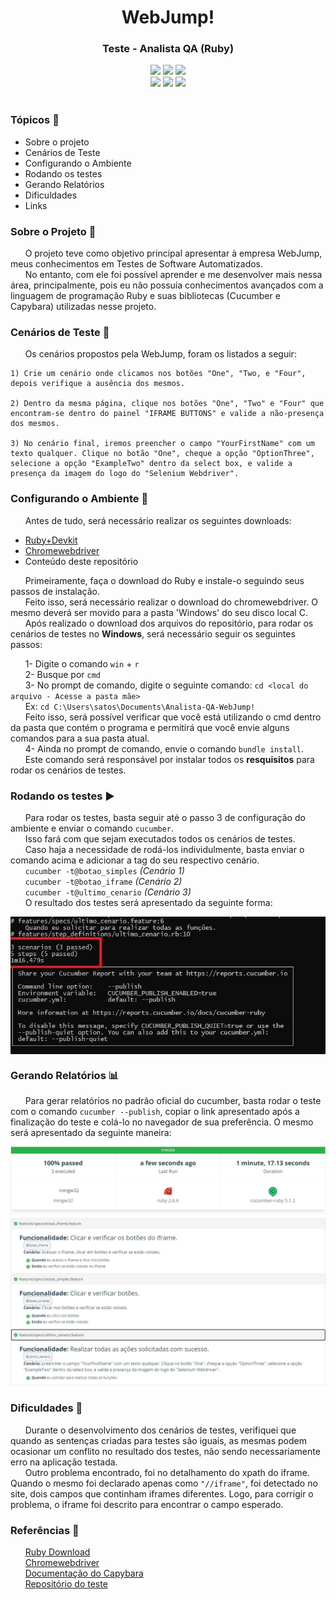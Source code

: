<h1 align='center'>WebJump!</h1><h3 align='center'>Teste - Analista QA (Ruby)</h3>
<div align='center'>
    <img src="http://img.shields.io/static/v1?label=Ruby%20&message=2.6.6&color=red&logo=ruby"/>
    <img src="http://img.shields.io/static/v1?label=VS%20Code%20&message=1.47.3&color=blue&logo=visual-studio-code"/>
    <img src="http://img.shields.io/static/v1?label=status%20&message=Concluído&color=green"/>
</div>
<div align='center'>
    <img src="http://img.shields.io/static/v1?label=Cucumber%20&message=5.1.2&color=green"/>
    <img src="http://img.shields.io/static/v1?label=Capybara%20&message=3.33.0&color=salmon"/>
    <img src="http://img.shields.io/static/v1?label=Selenium%20&message=3.142.7&color=green"/>
</div></br>

### Tópicos :scroll:
- Sobre o projeto
- Cenários de Teste
- Configurando o Ambiente
- Rodando os testes
- Gerando Relatórios
- Dificuldades
- Links


### Sobre o Projeto :book:

&nbsp;&nbsp;&nbsp;&nbsp;&nbsp;&nbsp;O projeto teve como objetivo principal apresentar à empresa WebJump, meus conhecimentos em Testes de Software Automatizados.</br>
&nbsp;&nbsp;&nbsp;&nbsp;&nbsp;&nbsp;No entanto, com ele foi possível aprender e me desenvolver mais nessa área, principalmente, pois eu não possuía conhecimentos avançados com a linguagem de programação Ruby e suas bibliotecas (Cucumber e Capybara) utilizadas nesse projeto.

### Cenários de Teste :cucumber:

&nbsp;&nbsp;&nbsp;&nbsp;&nbsp;&nbsp;Os cenários propostos pela WebJump, foram os listados a seguir:

```
1) Crie um cenário onde clicamos nos botões "One", "Two, e "Four", depois verifique a ausência dos mesmos.

2) Dentro da mesma página, clique nos botões "One", "Two" e "Four" que encontram-se dentro do painel "IFRAME BUTTONS" e valide a não-presença dos mesmos.

3) No cenário final, iremos preencher o campo "YourFirstName" com um texto qualquer. Clique no botão "One", cheque a opção "OptionThree", selecione a opção "ExampleTwo" dentro da select box, e valide a presença da imagem do logo do "Selenium Webdriver".
```


### Configurando o Ambiente :wrench:

&nbsp;&nbsp;&nbsp;&nbsp;&nbsp;&nbsp;Antes de tudo, será necessário realizar os seguintes downloads:
- [Ruby+Devkit](https://rubyinstaller.org/downloads/)
- [Chromewebdriver](https://chromedriver.chromium.org/downloads)
- Conteúdo deste repositório

&nbsp;&nbsp;&nbsp;&nbsp;&nbsp;&nbsp;Primeiramente, faça o download do Ruby e instale-o seguindo seus passos de instalação.</br>
&nbsp;&nbsp;&nbsp;&nbsp;&nbsp;&nbsp;Feito isso, será necessário realizar o download do chromewebdriver. O mesmo deverá ser movido para a pasta 'Windows' do seu disco local C.</br>
&nbsp;&nbsp;&nbsp;&nbsp;&nbsp;&nbsp;Após realizado o download dos arquivos do repositório, para rodar os cenários de testes no **Windows**, será necessário seguir os seguintes passos:</br>

&nbsp;&nbsp;&nbsp;&nbsp;&nbsp;&nbsp;1- Digite o comando ```win``` + ```r```</br>
&nbsp;&nbsp;&nbsp;&nbsp;&nbsp;&nbsp;2- Busque por ```cmd```</br>
&nbsp;&nbsp;&nbsp;&nbsp;&nbsp;&nbsp;3- No prompt de comando, digite o seguinte comando: ```cd <local do arquivo - Acesse a pasta mãe>```</br>
&nbsp;&nbsp;&nbsp;&nbsp;&nbsp;&nbsp;Ex: ```cd C:\Users\satos\Documents\Analista-QA-WebJump!```</br>
&nbsp;&nbsp;&nbsp;&nbsp;&nbsp;&nbsp;Feito isso, será possível verificar que você está utilizando o cmd dentro da pasta que contém o programa e permitirá que você envie alguns comandos para a sua pasta atual.</br>
&nbsp;&nbsp;&nbsp;&nbsp;&nbsp;&nbsp;4- Ainda no prompt de comando, envie o comando ```bundle install```.</br>
&nbsp;&nbsp;&nbsp;&nbsp;&nbsp;&nbsp;Este comando será responsável por instalar todos os **resquisitos** para rodar os cenários de testes.

### Rodando os testes :arrow_forward:

&nbsp;&nbsp;&nbsp;&nbsp;&nbsp;&nbsp;Para rodar os testes, basta seguir até o passo 3 de configuração do ambiente e enviar o comando ```cucumber```.</br>
&nbsp;&nbsp;&nbsp;&nbsp;&nbsp;&nbsp;Isso fará com que sejam executados todos os cenários de testes.</br>
&nbsp;&nbsp;&nbsp;&nbsp;&nbsp;&nbsp;Caso haja a necessidade de rodá-los individulmente, basta enviar o comando acima e adicionar a tag do seu respectivo cenário.</br>
&nbsp;&nbsp;&nbsp;&nbsp;&nbsp;&nbsp;```cucumber -t@botao_simples``` *(Cenário 1)*</br>
&nbsp;&nbsp;&nbsp;&nbsp;&nbsp;&nbsp;```cucumber -t@botao_iframe``` *(Cenário 2)*</br>
&nbsp;&nbsp;&nbsp;&nbsp;&nbsp;&nbsp;```cucumber -t@ultimo_cenario``` *(Cenário 3)*</br>
&nbsp;&nbsp;&nbsp;&nbsp;&nbsp;&nbsp;O resultado dos testes será apresentado da seguinte forma:
<div align='center'>
    <img src='./Analista-QA-WebJump!/result.JPG' align='center'>
</div>

### Gerando Relatórios :bar_chart:

&nbsp;&nbsp;&nbsp;&nbsp;&nbsp;&nbsp;Para gerar relatórios no padrão oficial do cucumber, basta rodar o teste com o comando ```cucumber --publish```, copiar o link apresentado após a finalização do teste e colá-lo no navegador de sua preferência. O mesmo será apresentado da seguinte maneira:
<div align='center'>
    <img src='./Analista-QA-WebJump!/cucumber_file.JPG'>
</div>

### Dificuldades :muscle:

&nbsp;&nbsp;&nbsp;&nbsp;&nbsp;&nbsp;Durante o desenvolvimento dos cenários de testes, verifiquei que quando as sentenças criadas para testes são iguais, as mesmas podem ocasionar um conflito no resultado dos testes, não sendo necessariamente erro na aplicação testada.</br>
&nbsp;&nbsp;&nbsp;&nbsp;&nbsp;&nbsp;Outro problema encontrado, foi no detalhamento do xpath do iframe. Quando o mesmo foi declarado apenas como ```"//iframe"```, foi detectado no site, dois campos que continham iframes diferentes. Logo, para corrigir o problema, o iframe foi descrito para encontrar o campo esperado.


### Referências :link:

&nbsp;&nbsp;&nbsp;&nbsp;&nbsp;&nbsp;[Ruby Download](https://rubyinstaller.org/downloads/)</br>
&nbsp;&nbsp;&nbsp;&nbsp;&nbsp;&nbsp;[Chromewebdriver](https://chromedriver.chromium.org/downloads)</br>
&nbsp;&nbsp;&nbsp;&nbsp;&nbsp;&nbsp;[Documentação do Capybara](https://rubydoc.info/github/jnicklas/capybara/master/Capybara/Node/Finders)</br>
&nbsp;&nbsp;&nbsp;&nbsp;&nbsp;&nbsp;[Repositório do teste](https://github.com/HenriqueSaKi/Analista-QA-WebJump-Ruby)
